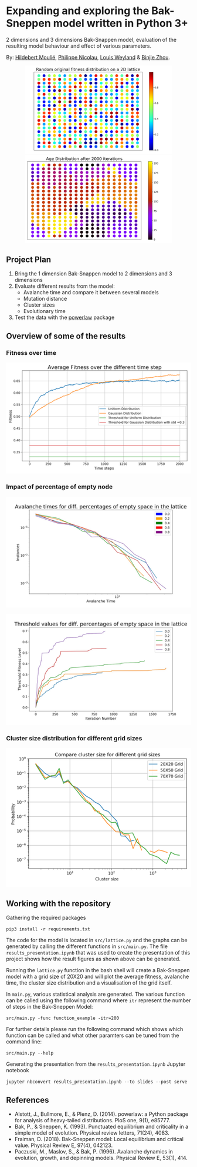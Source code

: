 Expanding and exploring the Bak-Sneppen model written in Python 3+
=========================================
2 dimensions and 3 dimensions Bak-Snappen model, evaluation of the resulting model behaviour and effect of various parameters.

By: [Hildebert Moulié](https://github.com/hildobby), [Philippe Nicolau](https://github.com/PNicolau96), [Louis Weyland](https://github.com/LouisWW) & [Binjie Zhou](https://github.com/binjiezhou).

<p float="left" align="center">
  <img src="https://github.com/hildobby/Complex_System/blob/master/src/figures/lattice_itr%3D1.png" width="400" />
  <img src="https://github.com/hildobby/Complex_System/blob/master/src/figures/lattice-age_itr%3D2000.png" width="400" /> 
</p>

## Project Plan
1. Bring the 1 dimension Bak-Snappen model to 2 dimensions and 3 dimensions
2. Evaluate different results from the model:
    * Avalanche time and compare it between several models
    * Mutation distance
    * Cluster sizes
    * Evolutionary time
3. Test the data with the [powerlaw](https://pypi.org/project/powerlaw/) package

## Overview of some of the results

### Fitness over time

<p align="center">
  <img src="https://github.com/hildobby/Complex_System/blob/master/src/figures/average_fitness_s%3D(20%2C%2020)_itr%3D2000_rep%3D10_std%3D0.3.png" />
</p>

### Impact of percentage of empty node
<p align="center">
  <img src="https://github.com/hildobby/Complex_System/blob/master/src/figures/avalanche_empy_space_percentage_comparison.png" />
</p>
<p align="center">
  <img src="https://github.com/hildobby/Complex_System/blob/master/src/figures/threshold_empy_space_percentage_comparison.png" />
</p>

### Cluster size distribution for different grid sizes
<p align="center">
  <img src="https://github.com/hildobby/Complex_System/blob/master/src/figures/cluster-sizes_rep=2000.png" />
</p>

## Working with the repository

Gathering the required packages
```
pip3 install -r requirements.txt
```
The code for the model is located in `src/lattice.py` and the graphs can be generated by calling the different functions in `src/main.py`. The file `results_presentation.ipynb` that was used to create the presentation of this project shows how the result figures as shown above can be generated.

Running the `lattice.py` function in the bash shell will create a Bak-Sneppen model with a grid size of 20X20 and will plot the average fitness, avalanche time, the cluster size distribution and a visualisation of the grid itself. 

In `main.py`, various statistical analysis are generated. The various function can be called using the following command where `itr` represent the number of steps in the Bak-Sneppen Model:
```
src/main.py -func function_example -itr=200
```

For further details please run the following command which shows which function can be called and what other paramters can be tuned from the command line:
```
src/main.py --help
```

Generating the presentation from the `results_presentation.ipynb` Jupyter notebook
```
jupyter nbconvert results_presentation.ipynb --to slides --post serve
```

## References
* Alstott, J., Bullmore, E., & Plenz, D. (2014). powerlaw: a Python package for analysis of heavy-tailed distributions. PloS one, 9(1), e85777.
* Bak, P., & Sneppen, K. (1993). Punctuated equilibrium and criticality in a simple model of evolution. Physical review letters, 71(24), 4083.
* Fraiman, D. (2018). Bak-Sneppen model: Local equilibrium and critical value. Physical Review E, 97(4), 042123.
* Paczuski, M., Maslov, S., & Bak, P. (1996). Avalanche dynamics in evolution, growth, and depinning models. Physical Review E, 53(1), 414.
